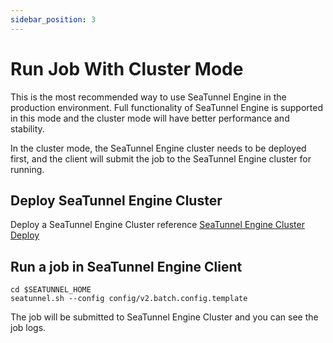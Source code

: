 ```yaml
---
sidebar_position: 3
---
```


# Run Job With Cluster Mode

This is the most recommended way to use SeaTunnel Engine in the production environment. Full functionality of SeaTunnel Engine is supported in this mode and the cluster mode will have better performance and stability. 

In the cluster mode, the SeaTunnel Engine cluster needs to be deployed first, and the client will submit the job to the SeaTunnel Engine cluster for running.

## Deploy SeaTunnel Engine Cluster
Deploy a SeaTunnel Engine Cluster reference [SeaTunnel Engine Cluster Deploy](deployment.md)

## Run a job in SeaTunnel Engine Client

```shell
cd $SEATUNNEL_HOME
seatunnel.sh --config config/v2.batch.config.template
```

The job will be submitted to SeaTunnel Engine Cluster and you can see the job logs.



